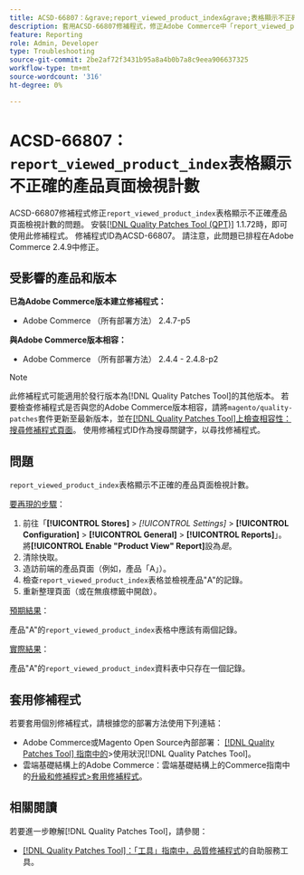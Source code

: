 ```yaml
---
title: ACSD-66807：&grave;report_viewed_product_index&grave;表格顯示不正確的產品頁面檢視計數
description: 套用ACSD-66807修補程式，修正Adobe Commerce中「report_viewed_product_index」表格顯示錯誤產品頁面檢視計數的問題。
feature: Reporting
role: Admin, Developer
type: Troubleshooting
source-git-commit: 2be2af72f3431b95a8a4b0b7a8c9eea906637325
workflow-type: tm+mt
source-wordcount: '316'
ht-degree: 0%

---
```



# ACSD-66807： `report_viewed_product_index`表格顯示不正確的產品頁面檢視計數

ACSD-66807修補程式修正`report_viewed_product_index`表格顯示不正確產品頁面檢視計數的問題。 安裝[[!DNL Quality Patches Tool (QPT)]](/help/tools/quality-patches-tool/quality-patches-tool-to-self-serve-quality-patches.md) 1.1.72時，即可使用此修補程式。 修補程式ID為ACSD-66807。 請注意，此問題已排程在Adobe Commerce 2.4.9中修正。

## 受影響的產品和版本

**已為Adobe Commerce版本建立修補程式：**

* Adobe Commerce （所有部署方法） 2.4.7-p5

**與Adobe Commerce版本相容：**

* Adobe Commerce （所有部署方法） 2.4.4 - 2.4.8-p2

>[!NOTE]
>
>此修補程式可能適用於發行版本為[!DNL Quality Patches Tool]的其他版本。 若要檢查修補程式是否與您的Adobe Commerce版本相容，請將`magento/quality-patches`套件更新至最新版本，並在[[!DNL Quality Patches Tool]上檢查相容性：搜尋修補程式頁面](https://experienceleague.adobe.com/tools/commerce-quality-patches/index.html?lang=zh-Hant)。 使用修補程式ID作為搜尋關鍵字，以尋找修補程式。

## 問題

`report_viewed_product_index`表格顯示不正確的產品頁面檢視計數。

<u>要再現的步驟</u>：

1. 前往「**[!UICONTROL Stores]** > *[!UICONTROL Settings]* > **[!UICONTROL Configuration]** > **[!UICONTROL General]** > **[!UICONTROL Reports]**」。 將&#x200B;**[!UICONTROL Enable "Product View" Report]**&#x200B;設為&#x200B;*是*。
1. 清除快取。
1. 造訪前端的產品頁面（例如，產品「A」）。
1. 檢查`report_viewed_product_index`表格並檢視產品&quot;A&quot;的記錄。
1. 重新整理頁面（或在無痕標籤中開啟）。

<u>預期結果</u>：

產品&quot;A&quot;的`report_viewed_product_index`表格中應該有兩個記錄。

<u>實際結果</u>：

產品&quot;A&quot;的`report_viewed_product_index`資料表中只存在一個記錄。

## 套用修補程式

若要套用個別修補程式，請根據您的部署方法使用下列連結：

* Adobe Commerce或Magento Open Source內部部署： [[!DNL Quality Patches Tool] 指南中的](/help/tools/quality-patches-tool/usage.md)>使用狀況[!DNL Quality Patches Tool]。
* 雲端基礎結構上的Adobe Commerce：雲端基礎結構上的Commerce指南中的[升級和修補程式>套用修補程式](https://experienceleague.adobe.com/docs/commerce-cloud-service/user-guide/develop/upgrade/apply-patches.html?lang=zh-Hant)。

## 相關閱讀

若要進一步瞭解[!DNL Quality Patches Tool]，請參閱：

* [[!DNL Quality Patches Tool]：「工具」指南中，品質修補程式](/help/tools/quality-patches-tool/quality-patches-tool-to-self-serve-quality-patches.md)的自助服務工具。
